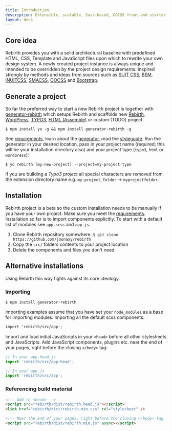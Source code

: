 ```yaml
---
title: Introduction
description: Extensible, scalable, Sass-based, OOCSS front-end starter kit, project generator and opinionated styleguide for developing responsive, mobile first projects on the web. Please note that these docs are just a scratch so far.
layout: docs
---
```


## Core idea

Rebirth provides you with a solid architectural baseline with predefined HTML, CSS, Template and JavaScript files upon which to rewrite your own design system. A newly created project instance is always unique and intended to be overridden by the project design requirements. Inspired strongly by methods and ideas from sources such as [SUIT CSS](https://github.com/suitcss/suit), [BEM](https://bem.info/), [INUITCSS](https://github.com/inuitcss), [SMACSS](https://smacss.com/), [OOCSS](http://oocss.org/) and [Bootstrap](http://getbootstrap.com).

## Generate a project

So far the preferred way to start a new Rebirth project is together with [generator-rebirth](https://github.com/joonasy/generator-rebirth.git) which setups Rebirth and scaffolds new [Rebirth](https://github.com/joonasy/rebirth.git), [WordPress](wordpress.org), [TYPO3](https://typo3.org/), [HTML (Assemble)](https://github.com/assemble/assemble/) or custom (TODO) project.

```shell
$ npm install yo -g && npm install generator-rebirth -g
```

See [requirements](/docs/getting-started/requirements/), learn about the [generator](/docs/getting-started/generator/), read the [styleguide](/styleguide/). Run the generator in your desired location, pass in your project name (required; this will be your installation directory also) and your project type (`typo3`, `html` or `wordpress`):

```shell
$ yo rebirth [my-new-project] --project=my-project-type
```

If you are building a _Typo3 project_ all special characters are removed from the extension directory name e.g. `my-project_folder` -> `myprojectfolder`.

## Installation

Rebirth project is a beta so the custom installation needs to be manually if you have your own project. Make sure you meet the [requirements](/docs/getting-started/requirements). Installation so far is to import components explicitly. To start with a default list of modules see `app.scss` and `app.js`.

1. Clone Rebirth repository somewhere: `$ git clone https://github.com/joonasy/rebirth`
2. Copy the `src/` folders contents to your project location
3. Delete the components and files you don't need

## Alternative installations

Using Rebirth this way fights against its core ideology.

### Importing

```shell
$ npm install generator-rebirth
```

Importing examples assume that you have set your `node_modules` as a base for importing modules. Importing all the default scss components:

```scss
import 'rebirth/src/app';
```

Import and load initial JavaScripts in your `<head>` before all other stylesheets and JavaScripts. Add JavaScript components, plugins etc. near the end of your pages, right before the closing `</body>` tag:

```javascript
// In your app.head.js
import 'rebirth/src/app.head';

// In your app.js
import 'rebirth/src/app';
```

### Referencing build material

```html
<!-- Add to <head> -->
<script src="rebirth/dist/rebirth.head.js"></script>
<link href="rebirth/dist/rebirth.min.css" rel="stylesheet" />
```

```html
<!-- Near the end of your pages, right before the closing </body> tag -->
<script src="rebirth/dist/rebirth.min.js" async></script>
```
